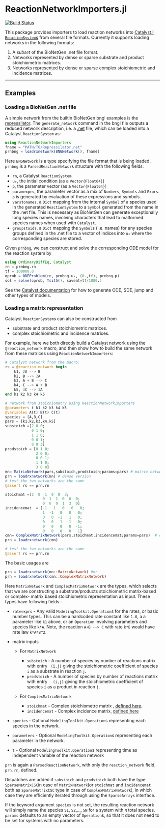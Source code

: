 # ReactionNetworkImporters.jl

[![Build Status](https://travis-ci.org/SciML/ReactionNetworkImporters.jl.svg?branch=master)](https://travis-ci.org/SciML/ReactionNetworkImporters.jl)
<!-- [![Build status](https://ci.appveyor.com/api/projects/status/wqq5flk2w8asad78/branch/master?svg=true)](https://ci.appveyor.com/project/SciML/reactionnetworkimporters-jl/branch/master) -->

This package provides importers to load reaction networks into
[Catalyst.jl](https://github.com/SciML/Catalyst.jl)
[`ReactionSystem`s](https://catalyst.sciml.ai/dev/api/catalyst_api/#ModelingToolkit.ReactionSystem)
from several file formats. Currently it supports loading networks in the
following formats:
1. A *subset* of the BioNetGen .net file format.
2. Networks represented by dense or sparse substrate and product stoichiometric
   matrices.
3. Networks represented by dense or sparse complex stoichiometric and incidence matrices.   
<!-- 3. The basic format used by the [RSSA](https://www.cosbi.eu/research/prototypes/rssa) group at COSBI in their [model collection](https://www.cosbi.eu/prototypes/jLiexDeBIgFV4zxwnKiW97oc4BjTtIoRGajqdUz4.zip). -->

----
## Examples

### Loading a BioNetGen .net file
A simple network from the builtin BioNetGen bngl examples is the
[repressilator](data/repressilator/Repressilator.bngl). The `generate_network`
command in the bngl file outputs a reduced network description, i.e. a
[.net](data/repressilator/Repressilator.net) file, which can be loaded into a
Catalyst `ReactionSystem` as:
```julia
using ReactionNetworkImporters
fname = "PATH/TO/Repressilator.net"
prnbng = loadrxnetwork(BNGNetwork(), fname)
```
Here `BNGNetwork` is a type specifying the file format that is being loaded.
`prnbng` is a `ParsedReactionNetwork` structure with the following fields:
- `rn`, a Catalyst `ReactionSystem`
- `u₀`, the initial condition (as a `Vector{Float64}`)
- `p`, the parameter vector (as a `Vector{Float64}`)
- `paramexprs`, the parameter vector as a mix of `Numbers`, `Symbols` and
  `Exprs`. `p` is generated by evaluation of these expressions and symbols.
- `varstonames`, a `Dict` mapping from the internal `Symbol` of a species used
  in the generated `ReactionSystem` to a `Symbol` generated from the name in the
  .net file. This is necessary as BioNetGen can generate exceptionally long
  species names, involving characters that lead to malformed species names when
  used with `Catalyst`.
- `groupstoids`, a `Dict` mapping the `Symbol`s (i.e. names) for any species
  groups defined in the .net file to a vector of indices into `u₀` where the
  corresponding species are stored.

Given `prnbng`, we can construct and solve the corresponding ODE model for the
reaction system by
```julia
using OrdinaryDiffEq, Catalyst
rn = prnbng.rn
tf = 100000.0
oprob = ODEProblem(rn, prnbng.u₀, (0.,tf), prnbng.p)
sol = solve(oprob, Tsit5(), saveat=tf/1000.)
```
See the [Catalyst documentation](https://catalyst.sciml.ai/dev/) for how to
generate ODE, SDE, jump and other types of models.

### Loading a matrix representation
Catalyst `ReactionSystem`s can also be constructed from 
- substrate and product stoichiometric matrices. 
- complex stoichiometric and incidence matrices.

For example, here we both directly build a Catalyst
network using the `@reaction_network` macro, and then show how to build the same
network from these matrices using `ReactionNetworkImporters`:
```julia
# Catalyst network from the macro:
rs = @reaction_network begin
    k1, 2A --> B
    k2, B --> 2A
    k3, A + B --> C
    k4, C --> A + B
    k5, 3C --> 3A
end k1 k2 k3 k4 k5

# network from stoichiometry using ReactionNetworkImporters
@parameters t k1 k2 k3 k4 k5
@variables A(t) B(t) C(t)
species = [A,B,C]
pars = [k1,k2,k3,k4,k5]
substoich =[2 0 0;
            0 1 0;
            1 1 0;
            0 0 1;
            0 0 3]
prodstoich = [0 1 0;
              2 0 0;
              0 0 1;
              1 1 0;
              3 0 0]
mn= MatrixNetwork(pars,substoich,prodstoich;params=pars) # matrix network
prn = loadrxnetwork(mn) # dense version
# test the two networks are the same
@assert rs == prn.rn

stoichmat =[2  0  1  0  0  3;
                 0  1  1  0  0  0;
                 0  0  0  1  3  0]
incidencemat  = [-1   1   0   0   0;
                 1  -1   0   0   0;
                 0   0  -1   1   0;
                 0   0   1  -1   0;
                 0   0   0   0  -1;
                 0   0   0   0   1]
cmn= ComplexMatrixNetwork(pars,stoichmat,incidencemat;params=pars)  # complex matrix network
prn = loadrxnetwork(cmn)

# test the two networks are the same
@assert rs == prn.rn
```

The basic usages are
```julia
prn = loadrxnetwork(mn::MatrixNetwork) #or
prn = loadrxnetwork(cmn::ComplexMatrixNetwork)
```
Here `MatrixNetwork` and `ComplexMatrixNetwork` are the types, which selects that we are
constructing a substrate/products stoichiometric matrix-based or complex- matrix based stoichiometric representation as input. These types have 
following fields :
- `rateexprs` - Any valid `ModelingToolkit.Operation`s for the rates, or basic
  number types. This can be a hardcoded rate constant like `1.0`, a a parameter
  like `k1` above, or an `Operation` involving parameters and species like
  `k*A`. Note, the reaction `A+B --> C` with rate `k*B` would have rate law
  `k*A*B^2`.
- matrix inputs 
  - For `MatrixNetwork`
    - `substoich` - A number of species by number of reactions matrix with entry
  ` (i,j)` giving the stoichiometric coefficient of species `i` as a substrate in
    reaction `j`. 
    - `prodstoich` - A number of species by number of reactions matrix with entry
  `  (i,j)` giving the stoichiometric coefficient of species `i` as a product in
     reaction `j`.
  - For `ComplexMatrixNetwork`
  
    - `stoichmat` - Complex stoichiometrc matrix , [defined here](https://catalyst.sciml.ai/dev/api/catalyst_api/#Catalyst.complexstoichmat).
    - `incidencemat` - Complex incidence matrix, [defined here](https://catalyst.sciml.ai/dev/api/catalyst_api/#Catalyst.reactioncomplexes)
 
- `species` - Optional `ModelingToolkit.Operation`s representing each species in
  the network.
- `parameters` - Optional `ModelingToolkit.Operation`s representing each
  parameter in the network.
- `t` - Optional `ModelingToolkit.Operation`s representing time as independent variable of the reaction network

`prn` is again a `ParsedReactionNetwork`, with only the `reaction_network`
field, `prn.rn`, defined.

Dispatches are added if `substoich` and `prodstoich` both have the type
`SparseMatrixCSC`in case of `MatrixNetwork`(or `stoichmat` and `incidencemat` both as `SparseMatrixCSC` type in case of `ComplexMatrixNetwork`), in which case they are efficiently iterated through using the
`SparseArrays` interface.

If the keyword argument `species` is not set, the resulting reaction network
will simply name the species `S1`, `S2`,..., `SN` for a system with `N` total
species. `params` defaults to an empty vector of `Operation`s, so that it does not
need to be set for systems with no parameters.

<!-- ### Loading a RSSA format network file
As the licensing is unclear we can not redistribute any example RSSA formatted networks. They can be downloaded from the model collection link listed above. Assuming you've saved both a reaction network file and corresponding initial condition file, they can be loaded as
```julia
initialconditionf = "PATH/TO/FILE"
networkf = "PATH/TO/FILE"
rssarn = loadrxnetwork(RSSANetwork(), "RSSARxSys", initialconditionf, networkf)
```
Here `RSSANetwork` specifies the type of the file to parse, and `RSSARxSys` gives the type of the generated `reaction_network`. `rssarn` is again a `ParsedReactionNetwork`, but only the `rn` and `u₀` fields will now be relevant (the remaining fields will be set to `nothing`). -->
